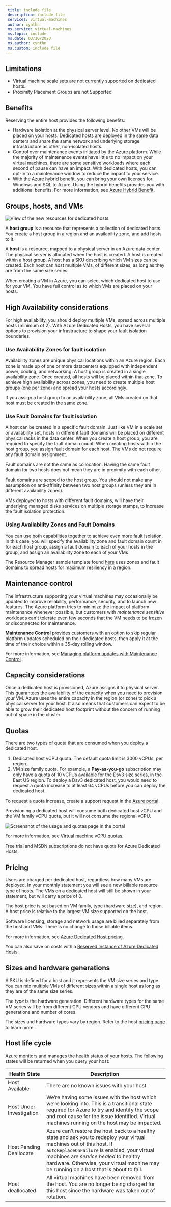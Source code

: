 ```yaml
---
 title: include file
 description: include file
 services: virtual-machines
 author: cynthn
 ms.service: virtual-machines
 ms.topic: include
 ms.date: 03/10/2020
 ms.author: cynthn
 ms.custom: include file
---
```


## Limitations

- Virtual machine scale sets are not currently supported on dedicated hosts.
- Proximity Placement Groups are not Supported 

## Benefits 

Reserving the entire host provides the following benefits:

-   Hardware isolation at the physical server level. No other VMs will be placed on your hosts. Dedicated hosts are deployed in the same data centers and share the same network and underlying storage infrastructure as other, non-isolated hosts.
-   Control over maintenance events initiated by the Azure platform. While the majority of maintenance events have little to no impact on your virtual machines, there are some sensitive workloads where each second of pause can have an impact. With dedicated hosts, you can opt-in to a maintenance window to reduce the impact to your service.
-   With the Azure hybrid benefit, you can bring your own licenses for Windows and SQL to Azure. Using the hybrid benefits provides you with additional benefits. For more information, see [Azure Hybrid Benefit](https://azure.microsoft.com/pricing/hybrid-benefit/).


## Groups, hosts, and VMs  

![View of the new resources for dedicated hosts.](./media/virtual-machines-common-dedicated-hosts/dedicated-hosts2.png)

A **host group** is a resource that represents a collection of dedicated hosts. You create a host group in a region and an availability zone, and add hosts to it.

A **host** is a resource, mapped to a physical server in an Azure data center. The physical server is allocated when the host is created. A host is created within a host group. A host has a SKU describing which VM sizes can be created. Each host can host multiple VMs, of different sizes, as long as they are from the same size series.

When creating a VM in Azure, you can select which dedicated host to use for your VM. You have full control as to which VMs are placed on your hosts.


## High Availability considerations 

For high availability, you should deploy multiple VMs, spread across multiple hosts (minimum of 2). With Azure Dedicated Hosts, you have several options to provision your infrastructure to shape your fault isolation boundaries.

### Use Availability Zones for fault isolation

Availability zones are unique physical locations within an Azure region. Each zone is made up of one or more datacenters equipped with independent power, cooling, and networking. A host group is created in a single availability zone. Once created, all hosts will be placed within that zone. To achieve high availability across zones, you need to create multiple host groups (one per zone) and spread your hosts accordingly.

If you assign a host group to an availability zone, all VMs created on that host must be created in the same zone.

### Use Fault Domains for fault isolation

A host can be created in a specific fault domain. Just like VM in a scale set or availability set, hosts in different fault domains will be placed on different physical racks in the data center. When you create a host group, you are required to specify the fault domain count. When creating hosts within the host group, you assign fault domain for each host. The VMs do not require any fault domain assignment.

Fault domains are not the same as collocation. Having the same fault domain for two hosts does not mean they are in proximity with each other.

Fault domains are scoped to the host group. You should not make any assumption on anti-affinity between two host groups (unless they are in different availability zones).

VMs deployed to hosts with different fault domains, will have their underlying managed disks services on multiple storage stamps, to increase the fault isolation protection.

### Using Availability Zones and Fault Domains

You can use both capabilities together to achieve even more fault isolation. In this case, you will specify the availability zone and fault domain count in for each host group, assign a fault domain to each of your hosts in the group, and assign an availability zone to each of your VMs

The Resource Manager sample template found [here](https://github.com/Azure/azure-quickstart-templates/blob/master/201-vm-dedicated-hosts/README.md) uses zones and fault domains to spread hosts for maximum resiliency in a region.

## Maintenance control

The infrastructure supporting your virtual machines may occasionally be updated to improve reliability, performance, security, and to launch new features. The Azure platform tries to minimize the impact of platform maintenance whenever possible, but customers with *maintenance sensitive* workloads can't tolerate even few seconds that the VM needs to be frozen or disconnected for maintenance.

**Maintenance Control** provides customers with an option to skip regular platform updates scheduled on their dedicated hosts, then apply it at the time of their choice within a 35-day rolling window.

For more information, see [Managing platform updates with Maintenance Control](https://docs.microsoft.com/azure/virtual-machines/maintenance-control).

## Capacity considerations

Once a dedicated host is provisioned, Azure assigns it to physical server. This guarantees the availability of the capacity when you need to provision your VM. Azure uses the entire capacity in the region (or zone) to pick a physical server for your host. It also means that customers can expect to be able to grow their dedicated host footprint without the concern of running out of space in the cluster.

## Quotas

There are two types of quota that are consumed when you deploy a dedicated host.

1. Dedicated host vCPU quota. The default quota limit is 3000 vCPUs, per region.
1. VM size family quota. For example, a **Pay-as-you-go** subscription may only have a quota of 10 vCPUs available for the Dsv3 size series, in the East US region. To deploy a Dsv3 dedicated host, you would need to request a quota increase to at least 64 vCPUs before you can deploy the dedicated host. 

To request a quota increase, create a support request in the [Azure portal](https://portal.azure.com/#blade/Microsoft_Azure_Support/HelpAndSupportBlade/newsupportrequest).

Provisioning a dedicated host will consume both dedicated host vCPU and the VM family vCPU quota, but it will not consume the regional vCPU.


![Screenshot of the usage and quotas page in the portal](./media/virtual-machines-common-dedicated-hosts/quotas.png)

For more information, see [Virtual machine vCPU quotas](/azure/virtual-machines/windows/quotas).

Free trial and MSDN subscriptions do not have quota for Azure Dedicated Hosts.

## Pricing

Users are charged per dedicated host, regardless how many VMs are deployed. In your monthly statement you will see a new billable resource type of hosts. The VMs on a dedicated host will still be shown in your statement, but will carry a price of 0.

The host price is set based on VM family, type (hardware size), and region. A host price is relative to the largest VM size supported on the host.

Software licensing, storage and network usage are billed separately from the host and VMs. There is no change to those billable items.

For more information, see [Azure Dedicated Host pricing](https://aka.ms/ADHPricing).

You can also save on costs with a [Reserved Instance of Azure Dedicated Hosts](../articles/virtual-machines/prepay-dedicated-hosts-reserved-instances.md).
 
## Sizes and hardware generations

A SKU is defined for a host and it represents the VM size series and type. You can mix multiple VMs of different sizes within a single host as long as they are of the same size series. 

The *type* is the hardware generation. Different hardware types for the same VM series will be from different CPU vendors and have different CPU generations and number of cores. 

The sizes and hardware types vary by region. Refer to the host [pricing page](https://aka.ms/ADHPricing) to learn more.


## Host life cycle


Azure monitors and manages the health status of your hosts. The following states will be returned when you query your host:

| Health State   | Description       |
|----------|----------------|
| Host Available     | There are no known issues with your host.   |
| Host Under Investigation  | We’re having some issues with the host which we’re looking into. This is a transitional state required for Azure to try and identify the scope and root cause for the issue identified. Virtual machines running on the host may be impacted. |
| Host Pending Deallocate   | Azure can’t restore the host back to a healthy state and ask you to redeploy your virtual machines out of this host. If `autoReplaceOnFailure` is enabled, your virtual machines are *service healed* to healthy hardware. Otherwise, your virtual machine may be running on a host that is about to fail.|
| Host deallocated  | All virtual machines have been removed from the host. You are no longer being charged for this host since the hardware was taken out of rotation.   |

